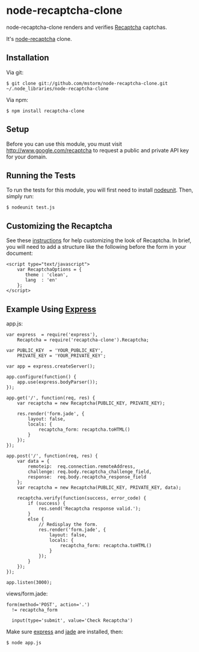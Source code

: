 # node-recaptcha-clone

node-recaptcha-clone renders and verifies [Recaptcha](http://www.google.com/recaptcha) captchas.

It's [node-recaptcha](https://github.com/mirhampt/node-recaptcha) clone.

## Installation

Via git:

    $ git clone git://github.com/mstorm/node-recaptcha-clone.git ~/.node_libraries/node-recaptcha-clone

Via npm:

    $ npm install recaptcha-clone

## Setup

Before you can use this module, you must visit http://www.google.com/recaptcha
to request a public and private API key for your domain.

## Running the Tests

To run the tests for this module, you will first need to install
[nodeunit](http://github.com/caolan/nodeunit).  Then, simply run:

    $ nodeunit test.js

## Customizing the Recaptcha

See these [instructions](http://code.google.com/apis/recaptcha/docs/customization.html)
for help customizing the look of Recaptcha.  In brief, you will need to add a
structure like the following before the form in your document:

    <script type="text/javascript">
        var RecaptchaOptions = {
           theme : 'clean',
           lang  : 'en'
        };
    </script>

## Example Using [Express](http://www.expressjs.com)

app.js:

    var express  = require('express'),
        Recaptcha = require('recaptcha-clone').Recaptcha;

    var PUBLIC_KEY  = 'YOUR_PUBLIC_KEY',
        PRIVATE_KEY = 'YOUR_PRIVATE_KEY';

    var app = express.createServer();

    app.configure(function() {
        app.use(express.bodyParser());
    });

    app.get('/', function(req, res) {
        var recaptcha = new Recaptcha(PUBLIC_KEY, PRIVATE_KEY);

        res.render('form.jade', {
            layout: false,
            locals: {
                recaptcha_form: recaptcha.toHTML()
            }
        });
    });

    app.post('/', function(req, res) {
        var data = {
            remoteip:  req.connection.remoteAddress,
            challenge: req.body.recaptcha_challenge_field,
            response:  req.body.recaptcha_response_field
        };
        var recaptcha = new Recaptcha(PUBLIC_KEY, PRIVATE_KEY, data);

        recaptcha.verify(function(success, error_code) {
            if (success) {
                res.send('Recaptcha response valid.');
            }
            else {
                // Redisplay the form.
                res.render('form.jade', {
                    layout: false,
                    locals: {
                        recaptcha_form: recaptcha.toHTML()
                    }
                });
            }
        });
    });

    app.listen(3000);

views/form.jade:

    form(method='POST', action='.')
      != recaptcha_form

      input(type='submit', value='Check Recaptcha')

Make sure [express](http://www.expressjs.com) and [jade](http://jade-lang.com)
are installed, then:

    $ node app.js
